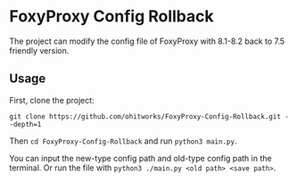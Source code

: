 # FoxyProxy Config Rollback

The project can modify the config file of FoxyProxy with 8.1-8.2 back to 7.5 friendly version.

## Usage

First, clone the project:

`git clone https://github.com/ohitworks/FoxyProxy-Config-Rollback.git --depth=1`

Then `cd FoxyProxy-Config-Rollback` and run `python3 main.py`.

You can input the new-type config path and old-type config path in the terminal. Or run the file with `python3 ./main.py <old path> <save path>`.

